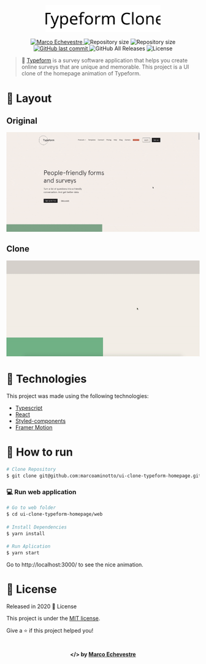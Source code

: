 <p align="center">
   <img src="./.github/typeform-clone-logo.svg" alt="Typeform Clone" width="300"/>
</p>

<p align="center">	
  <a href="https://www.linkedin.com/in/marco-echevestre/">
      <img alt="Marco Echevestre" src="https://img.shields.io/badge/-Marco Echevestre-7dbb91?style=flat&logo=Linkedin&logoColor=white" />
  </a>
  <img alt="Repository size" src="https://img.shields.io/github/repo-size/marcoaminotto/ui-clone-typeform-homepage?color=7dbb91">
  <img alt="Repository size" src="https://img.shields.io/github/languages/code-size/marcoaminotto/ui-clone-typeform-homepage?color=7dbb91">
  <a href="https://github.com/marcoaminotto/ui-clone-typeform-homepage/commits/master">
    <img alt="GitHub last commit" src="https://img.shields.io/github/last-commit/marcoaminotto/ui-clone-typeform-homepage?color=7dbb91">
  </a> 
  <img alt="GitHub All Releases" src="https://img.shields.io/github/downloads/marcoaminotto/ui-clone-typeform-homepage/total?logo=GitHub&style=flat&color=7dbb91">
  <img alt="License" src="https://img.shields.io/badge/license-MIT-7dbb91">
</p>

> :book: [Typeform](https://www.typeform.com/) is a survey software application that helps you create online surveys that are unique and memorable. This project is a UI clone of the homepage animation of Typeform.

# 📐 Layout

## Original

<div align="center">
  <img src="./.github/typeform-original.gif" width="600px">
</div>

## Clone

<div align="center">
  <img src="./.github/typeform-clone.gif" width="600px">
</div>

# :rocket: Technologies

This project was made using the following technologies:

- [Typescript](https://www.typescriptlang.org/)
- [React](https://reactjs.org/)
- [Styled-components](https://styled-components.com/)
- [Framer Motion](https://www.framer.com/motion/)

# 🔧 How to run

```bash
# Clone Repository
$ git clone git@github.com:marcoaminotto/ui-clone-typeform-homepage.git
```

### 💻 Run web application

```bash
# Go to web folder
$ cd ui-clone-typeform-homepage/web

# Install Dependencies
$ yarn install

# Run Aplication
$ yarn start
```

Go to http://localhost:3000/ to see the nice animation.

# :closed_book: License

Released in 2020 :closed_book: License

This project is under the [MIT license](./LICENSE).

Give a ⭐️ if this project helped you!

#

<p align="center">
   <b> &#60;/&#62; by <a href="https://www.linkedin.com/in/marco-echevestre/">Marco Echevestre</a></b>
</p>
